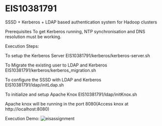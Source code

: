 # EIS10381791
SSSD + Kerberos + LDAP based authentication system for Hadoop clusters

Prerequisites
To get Kerberos running, NTP synchronisation and DNS resolution must be working.

Execution Steps:

To setup the Kerberos Server
EIS10381791/kerberos/kerberos-server.sh

To Migrate the existing user to LDAP and Kerberos
EIS10381791/kerberos/kerberos_migration.sh

To configure the SSSD with LDAP and Kerberos
EIS10381791/ldap/initLdap.sh

To initialize and setup Apache Knox
EIS10381791/ldap/initKnox.sh

Apache knox will be running in the port 8080(Access knox at http://localhost:8080)

Execution Demo:
![eisassignment](https://user-images.githubusercontent.com/38833701/43997596-d2a0f2da-9dd7-11e8-9b4c-2799a236674f.gif)


